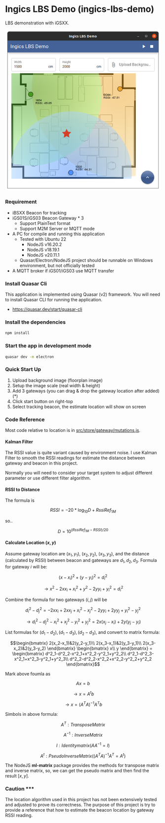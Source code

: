 # Ingics LBS Demo (ingics-lbs-demo)

LBS demonstration with iGSXX.

![screenshot](assets/screenshot_1.png)

### Requirement

-   iBSXX Beacon for tracking
-   iGS01S/iGS03 Beacon Gateway \* 3
    -   Support PlainText format
    -   Support M2M Server or MQTT mode
-   A PC for compile and running this application
    -   Tested with Ubuntu 22
        -   NodeJS v16.20.2
        -   NodeJS v18.19.1
        -   NodeJS v20.11.1
    -   Quasar/Electron/NodeJS project should be runnable on Windows environment, but not officially tested
-   A MQTT broker if iGS01/iGS03 use MQTT transfer

### Install Quasar Cli

This application is implemented using Quasar (v2) framework.
You will need to install Quasar CLI for running the application.

-   https://quasar.dev/start/quasar-cli

### Install the dependencies

```bash
npm install
```

### Start the app in development mode

```bash
quasar dev -m electron
```

### Quick Start Up

1. Upload background image (floorplan image)
2. Setup the image scale (real width & height)
3. Add 3 gateways (you can drag & drop the gateway location after added) (\*)
4. Click start button on right-top
5. Select tracking beacon, the estimate location will show on screen

### Code Reference

Most code relative to location is in [src/store/gateway/mutations.js](src/store/gateway/mutations.js).

#### Kalman Filter

The RSSI value is quite variant caused by environment noise. I use Kalman Filter to smooth the RSSI readings for estimate the distance between gateway and beacon in this project.

Normally you will need to consider your target system to adjust different parameter or use different filter algorithm.

#### RSSI to Distance

The formula is

$$RSSI = -20*\log_{10}D + RssiRef_{1M}$$

so..

$$D = 10^{(RssiRef_{1M} - RSSI)/20}$$

#### Calculate Location $(x,y)$

Assume gateway location are ($x_1,y_1$), ($x_2,y_2$), ($x_3,y_3$), and the distance (calculated by RSSI) between beacon and gateways are $d_1,d_2,d_3$. Formula for gateway $i$ will be:

$$(x-x_i)^2+(y-y_i)^2=d_i^2$$

$$\rightarrow x^2 - 2xx_i + x_i^2 + y^2 - 2yy_i + y_i^2 = d_i^2$$

Combine the formula for two gateways $(i,j)$ will be

$$d_i^2-d_j^2 = -2xx_i + 2xx_j + x_i^2 - x_j^2 - 2yy_i + 2yy_j + y_i^2 - y_j^2 $$

$$\rightarrow d_i^2-d_j^2 - x_i^2 + x_j^2 - y_i^2 + y_j^2 = 2x(x_j - x_i) + 2y(y_j - y_i) $$

List formulas for $(d_1-d_2),(d_1-d_3),(d_2-d_3)$, and convert to matrix formula:

```math
\begin{bmatrix}
2(x_2-x_1)&2(y_2-y_1)\\
2(x_3-x_1)&2(y_3-y_1)\\
2(x_3-x_2)&2(y_3-y_2)
\end{bmatrix}
\begin{bmatrix}
x\\
y
\end{bmatrix} =
\begin{bmatrix}
d^2_1-d^2_2-x^2_1+x^2_2-y^2_1+y^2_2\\
d^2_1-d^2_3-x^2_1+x^2_3-y^2_1+y^2_3\\
d^2_2-d^2_2-x^2_2+x^2_2-y^2_2+y^2_2
\end{bmatrix}
```

Mark above foumla as

$$Ax = b$$

$$\rightarrow x = A^tb$$

$$\rightarrow x = (A^TA)^{-1}A^Tb$$


Simbols in above formula:

$$A^T: Transpose Matrix$$

$$A^{-1}: Inverse Matrix$$

$$I: Identity matrix (AA^{-1}=I)$$

$$A^t: Pseudo Inverse Matrix ((A^TA)^{-1}A^T=A^t)$$

The NodeJS <b>ml-matrix</b> package provides the methods for transpose matrix and inverse matrix, so, we can get the pseudo matrix and then find the result $[x,y]$.

### Caution \*\*\*

The location algorithm used in this project has not been extensively tested and adjusted to prove its correctness. The purpose of this project is try to provide a reference that how to estimate the beacon location by gateway RSSI reading.
